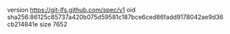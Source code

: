 version https://git-lfs.github.com/spec/v1
oid sha256:86125c85737a420b075d59581c187bce6ced86fadd9178042ae9d36cb214841e
size 7652
